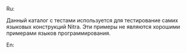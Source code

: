 ﻿Ru:

Данный каталог с тестами используется для тестирование самих языковых конструкций Nitra.
Эти примеры не являются хорошими примерами языков программирования.

En:

